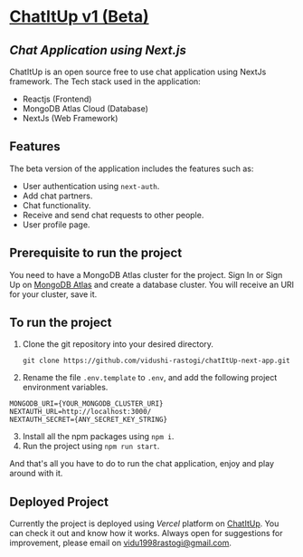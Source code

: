 # [ChatItUp v1 (Beta)](https://chat-it-up-theta.vercel.app/)
## _Chat Application using Next.js_

ChatItUp is an open source free to use chat application using NextJs framework.
The Tech stack used in the application:
- Reactjs (Frontend)
- MongoDB Atlas Cloud (Database)
- NextJs (Web Framework)

## Features

The beta version of the application includes the features such as:
- User authentication using `next-auth`.
- Add chat partners.
- Chat functionality.
- Receive and send chat requests to other people.
- User profile page.

## Prerequisite to run the project
You need to have a MongoDB Atlas cluster for the project.
Sign In or Sign Up on [MongoDB Atlas](https://account.mongodb.com/account/login) and create a database cluster.
You will receive an URI for your cluster, save it.

## To run the project
1. Clone the git repository into your desired directory.
    ```
    git clone https://github.com/vidushi-rastogi/chatItUp-next-app.git
    ```
2. Rename the file `.env.template` to `.env`, and add the following project environment variables.
```
MONGODB_URI={YOUR_MONGODB_CLUSTER_URI}
NEXTAUTH_URL=http://localhost:3000/
NEXTAUTH_SECRET={ANY_SECRET_KEY_STRING}
```
3. Install all the npm packages using `npm i`.
4. Run the project using `npm run start`.

And that's all you have to do to run the chat application, enjoy and play around with it.
## Deployed Project
Currently the project is deployed using _Vercel_ platform on [ChatItUp](https://chat-it-up-theta.vercel.app/).
You can check it out and know how it works. Always open for suggestions for improvement, please email on vidu1998rastogi@gmail.com.